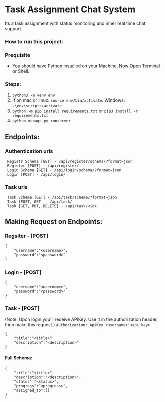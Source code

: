 # Task Assignment Chat System

Its a task assignment with status monitoring and inner real time chat support.

### How to run this project:

### Prequisite

- You should have Python installed on your Machine.
  Now Open Terminal or Shell.

### Steps:

1. `python3 -m venv env`
2. If on mac or linux: `source env/bin/activate`. Windows: `.\env\scripts\activate`
3. `python -m pip install requirements.txt`
   or `pip3 install -r requirements.txt `
4. `python manage.py runserver`

## Endpoints:

### Authentication urls

```
 Registr Schema [GET] - /api/register/schema/?format=json
 Register [POST] - /api/register/
 Login Schema [GET] - /api/login/schema/?format=json
 Login [POST] - /api/login/
```

### Task urls

```
 Task Schema [GET] - /api/task/schema/?format=json
 Task [POST, GET] - /api/task/
 Task [GET, PUT, DELETE] - /api/task/<id>
```

## Making Request on Endpoints:

### Regsiter - [POST]

```
{
    "username":"<username>",
    "password":"<password>"
}
```

### Login - [POST]

```
{
    "username":"<username>",
    "password":"<password>"
}
```

### Task - [POST]

(Note: Upon login you'll receive APIKey. Use it in the authorization header, then make this request.)
`Authorization: ApiKey <username>:<api_key>`

```
{
    "title":"<title>",
    "description":"<description>"
}
```

#### Full Schema:

```
{
    "title":"<title>",
    "description":"<description>",
    "status":"<status>",
    "progress":"<progress>",
    "assigned_to":[]
}
```
